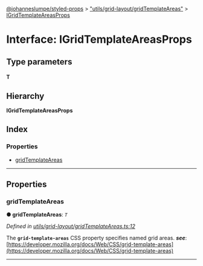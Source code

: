 [@johanneslumpe/styled-props](../README.md) > ["utils/grid-layout/gridTemplateAreas"](../modules/_utils_grid_layout_gridtemplateareas_.md) > [IGridTemplateAreasProps](../interfaces/_utils_grid_layout_gridtemplateareas_.igridtemplateareasprops.md)

# Interface: IGridTemplateAreasProps

## Type parameters
#### T 
## Hierarchy

**IGridTemplateAreasProps**

## Index

### Properties

* [gridTemplateAreas](_utils_grid_layout_gridtemplateareas_.igridtemplateareasprops.md#gridtemplateareas)

---

## Properties

<a id="gridtemplateareas"></a>

###  gridTemplateAreas

**● gridTemplateAreas**: *`T`*

*Defined in [utils/grid-layout/gridTemplateAreas.ts:12](https://github.com/johanneslumpe/styled-props/blob/3abf398/src/utils/grid-layout/gridTemplateAreas.ts#L12)*

The **`grid-template-areas`** CSS property specifies named grid areas.
*__see__*: [https://developer.mozilla.org/docs/Web/CSS/grid-template-areas](https://developer.mozilla.org/docs/Web/CSS/grid-template-areas)

___

